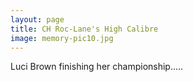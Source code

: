 ```yaml
---
layout: page
title: CH Roc-Lane's High Calibre
image: memory-pic10.jpg
---
```


Luci Brown finishing her championship.....